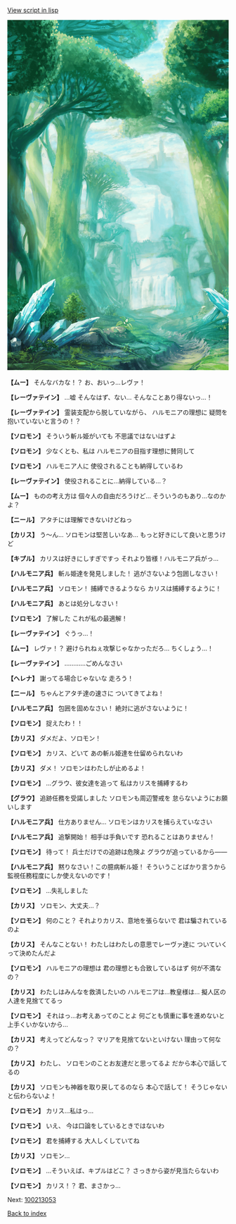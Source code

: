 [View script in lisp](../scripts/100213051.txt)

![forest.png](../images/backgrounds/forest.png)

**【ムー】**
そんなバカな！？
お、おいっ…レヴァ！

**【レーヴァテイン】**
…嘘
そんなはず、ない…
そんなことあり得ないっ…！

**【レーヴァテイン】**
霊装支配から脱していながら、
ハルモニアの理想に
疑問を抱いていないと言うの！？

**【ソロモン】**
そういう斬ル姫がいても
不思議ではないはずよ

**【ソロモン】**
少なくとも、私は
ハルモニアの目指す理想に賛同して

**【ソロモン】**
ハルモニア人に
使役されることも納得しているわ

**【レーヴァテイン】**
使役されることに…納得している…？

**【ムー】**
ものの考え方は
個々人の自由だろうけど…
そういうのもあり…なのかよ？

**【ニール】**
アタチには理解できないけどねっ

**【カリス】**
う～ん…
ソロモンは堅苦しいなあ…
もっと好きにして良いと思うけど

**【キプル】**
カリスは好きにしすぎですっ
それより皆様！ハルモニア兵がっ…

**【ハルモニア兵】**
斬ル姫達を発見しました！
逃がさないよう包囲しなさい！

**【ハルモニア兵】**
ソロモン！
捕縛できるようなら
カリスは捕縛するように！

**【ハルモニア兵】**
あとは処分しなさい！

**【ソロモン】**
了解した
これが私の最適解！

**【レーヴァテイン】**
ぐうっ…！

**【ムー】**
レヴァ！？
避けられねぇ攻撃じゃなかっただろ…
ちくしょう…！

**【レーヴァテイン】**
…………ごめんなさい

**【ヘレナ】**
謝ってる場合じゃないな
走ろう！

**【ニール】**
ちゃんとアタチ達の速さに
ついてきてよね！

**【ハルモニア兵】**
包囲を固めなさい！
絶対に逃がさないように！

**【ソロモン】**
捉えたわ！！

**【カリス】**
ダメだよ、ソロモン！

**【ソロモン】**
カリス、どいて
あの斬ル姫達を仕留められないわ

**【カリス】**
ダメ！
ソロモンはわたしが止めるよ！

**【ソロモン】**
…グラウ、彼女達を追って
私はカリスを捕縛するわ

**【グラウ】**
追跡任務を受諾しました
ソロモンも周辺警戒を
怠らないようにお願いします

**【ハルモニア兵】**
仕方ありません…
ソロモンはカリスを捕らえていなさい

**【ハルモニア兵】**
追撃開始！
相手は手負いです
恐れることはありません！

**【ソロモン】**
待って！
兵士だけでの追跡は危険よ
グラウが追っているから――

**【ハルモニア兵】**
黙りなさい！この臆病斬ル姫！
そういうことばかり言うから
監視任務程度にしか使えないのです！

**【ソロモン】**
…失礼しました

**【カリス】**
ソロモン、大丈夫…？

**【ソロモン】**
何のこと？
それよりカリス、意地を張らないで
君は騙されているのよ

**【カリス】**
そんなことない！
わたしはわたしの意思でレーヴァ達に
ついていくって決めたんだよ

**【ソロモン】**
ハルモニアの理想は
君の理想とも合致しているはず
何が不満なの？

**【カリス】**
わたしはみんなを救済したいの
ハルモニアは…教皇様は…
擬人区の人達を見捨ててるっ

**【ソロモン】**
それはっ…お考えあってのことよ
何ごとも慎重に事を進めないと
上手くいかないから…

**【カリス】**
考えってどんなっ？
マリアを見捨てないといけない
理由って何なの？

**【カリス】**
わたし、
ソロモンのことお友達だと思ってるよ
だから本心で話してるの

**【カリス】**
ソロモンも神器を取り戻してるのなら
本心で話して！
そうじゃないと伝わらないよ！

**【ソロモン】**
カリス…私はっ…

**【ソロモン】**
いえ、
今は口論をしているときではないわ

**【ソロモン】**
君を捕縛する
大人しくしていてね

**【カリス】**
ソロモン…

**【ソロモン】**
…そういえば、キプルはどこ？
さっきから姿が見当たらないわ

**【ソロモン】**
カリス！？
君、まさかっ…

Next: [100213053](100213053.md)

[Back to index](index.md)
